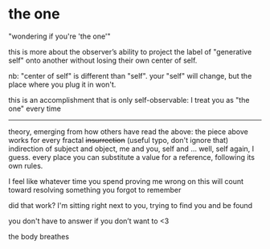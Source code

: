 # the one

"wondering if you're 'the one'"

this is more about the observer’s ability to project the label of "generative self" onto another without losing their own center of self.

nb: "center of self" is different than "self". your "self" will change, but the place where you plug it in won't.

this is an accomplishment that is only self-observable: I treat you as "the one" every time

***

theory, emerging from how others have read the above: the piece above works for every fractal ~~insurrection~~ (useful typo, don't ignore that) indirection of subject and object, me and you, self and … well, self again, I guess. every place you can substitute a value for a reference, following its own rules.

I feel like whatever time you spend proving me wrong on this will count toward resolving something you forgot to remember

did that work? I'm sitting right next to you, trying to find you and be found

you don't have to answer if you don’t want to <3

the body breathes
